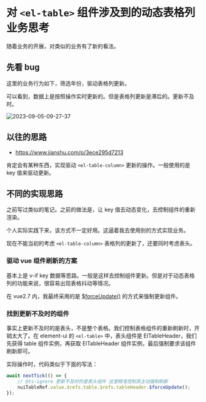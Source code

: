 # 对 `<el-table>` 组件涉及到的动态表格列业务思考

随着业务的开展，对类似的业务有了新的看法。

## 先看 bug

这里的业务行为如下，筛选年份，驱动表格列更新。

可以看到，数据上是按照操作实时更新的。但是表格列更新是滞后的。更新不及时。

![2023-09-05-09-27-37](https://cdn.jsdelivr.net/gh/ruan-cat/img-store/img/2023-09-05-09-27-37.gif)

## 以往的思路

- https://www.jianshu.com/p/3ece295d7213

肯定会有某种东西，实现驱动 `<el-table-column>` 更新的操作。一般使用的是 key 值来驱动更新。

## 不同的实现思路

之前写过类似的笔记。之前的做法是，让 key 值去动态变化，去控制组件的重新渲染。

个人实际实践下来，该方式不一定好用。这逼着我去使用别的方式实现业务。

现在不能当初的考虑 `<el-table-column>` 表格列的更新了，还要同时考虑表头。

### 驱动 vue 组件刷新的方案

基本上是 v-if key 数据等思路。一般是这样去控制组件更新。但是对于动态表格列的功能来说，很容易出现表格抖动等情况。

在 vue2.7 内，我最终采用的是 [$forceUpdate()](https://v2.cn.vuejs.org/v2/api/#vm-forceUpdate) 的方式来强制更新组件。

### 找到更新不及时的组件

事实上更新不及时的是表头，不是整个表格。我们控制表格组件的重新刷新时，开销太大了。在 element-ui 的 `<el-table>` 中，表头组件是 ElTableHeader，我们先获得 table 组件实例，再获取 ElTableHeader 组件实例，最后强制要求该组件刷新即可。

实际操作时，代码类似于下面的写法：

```js
await nextTick(() => {
	// @ts-ignore 更新不及时的是表头组件 这里精准控制其主动强制刷新
	nuiTableRef.value.$refs.table.$refs.tableHeader.$forceUpdate();
});
```

